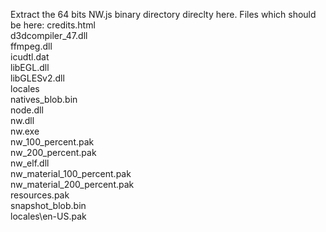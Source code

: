 Extract the 64 bits NW.js binary directory direclty here.
Files which should be here: 
credits.html  
d3dcompiler_47.dll  
ffmpeg.dll  
icudtl.dat  
libEGL.dll  
libGLESv2.dll  
locales  
natives_blob.bin  
node.dll  
nw.dll  
nw.exe  
nw_100_percent.pak  
nw_200_percent.pak  
nw_elf.dll  
nw_material_100_percent.pak  
nw_material_200_percent.pak  
resources.pak  
snapshot_blob.bin  
locales\en-US.pak  
